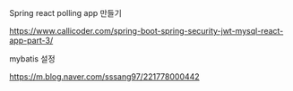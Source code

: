 Spring react polling app 만들기

https://www.callicoder.com/spring-boot-spring-security-jwt-mysql-react-app-part-3/

mybatis 설정

https://m.blog.naver.com/sssang97/221778000442